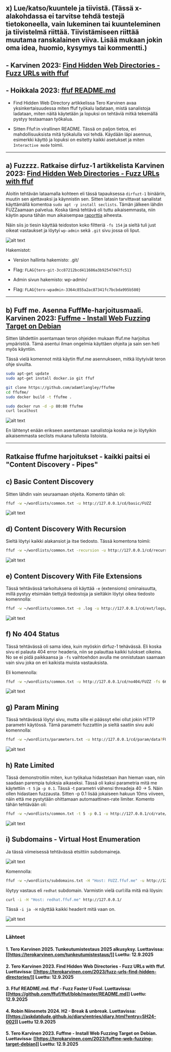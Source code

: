 <!--- metadata

title: H4 - Fuzzy
date: 2025-09-12
slug:
id: ICI005AS3A-3005
week: Week 37
summary: Ffuf-työkalulla löydettiin piilotettuja hakemistoja ja lippuja, asennettiin harjoitusympäristö Dockerilla ja ratkaistiin useita fuzzing-tehtäviä eri asetuksilla. Opittiin mm. sanalistojen käyttö, recursion, file extension ja rate limiting.
tags: [ "ICI005AS3A-3005", "Tunkeutumistestaus"]

--->

## x) Lue/katso/kuuntele ja tiivistä. (Tässä x-alakohdassa ei tarvitse tehdä testejä tietokoneella, vain lukeminen tai kuunteleminen ja tiivistelmä riittää. Tiivistämiseen riittää muutama ranskalainen viiva. Lisää mukaan jokin oma idea, huomio, kysymys tai kommentti.)

## - Karvinen 2023: [Find Hidden Web Directories - Fuzz URLs with ffuf](https://terokarvinen.com/2023/fuzz-urls-find-hidden-directories/)

## - Hoikkala 2023: [ffuf README.md](https://github.com/ffuf/ffuf/blob/master/README.md)

- Find Hidden Web Directory artikkelissa Tero Karvinen avaa yksinkertaisuudessa miten ffuf työkalu ladataan, mistä sanalistoja ladataan, miten näitä käytetään ja lopuksi on tehtäviä mitkä tekemällä pystyy testaamaan työkalua.

- Sitten Ffuf:in virallinen README. Tässä on paljon tietoa, eri mahdollisuuksista mitä työkalulla voi tehdä. Käydään läpi asennus, esimerkki käyttö ja lopuksi on esitetty kaikki asetukset ja miten `Interactive mode` toimii.

---

## a) Fuzzzz. Ratkaise dirfuz-1 artikkelista Karvinen 2023: [Find Hidden Web Directories - Fuzz URLs with ffuf](https://terokarvinen.com/2023/fuzz-urls-find-hidden-directories/)

Aloitin tehtävän lataamalla kohteen eli tässä tapauksessa `dirfuzt-1` binäärin, muutin sen ajettavaksi ja käynnistin sen. Sitten latasin tarvittavat sanalistat käyttämällä komentoa `sudo apt -y install seclists`. Tämän jälkeen lähdin FUZZaamaan palvelua. Koska tämä tehtävä oli tuttu aikaisemmasta, niin käytin apuna tähän mun aikaisempaa [raporttia](https://askdatdude.github.io/diary/entries/diary.html?entry=SH24-002&week=) aiheesta.

Näin siis jo tiesin käyttää teidoston koko filtteriä `-fs 154` ja sieltä tuli just oikeat vastaukset ja löytyi `wp-admin` sekä `.git` sivu jossa oli liput.

![alt text](assets/TT25/TT25-004/image.png)

Hakemistot:

- Version hallinta hakemisto: .git/

- Flag: `FLAG{tero-git-3cc87212bcd411686a3b92547d47fc51}`

- Admin sivun hakemisto: wp-admin/

- Flag: `FLAG{tero-wpadmin-3364c855a2ac87341fc7bcbda995b580}`

---

## b) Fuff me. Asenna FuffMe-harjoitusmaali. Karvinen 2023: [Fuffme - Install Web Fuzzing Target on Debian](https://terokarvinen.com/2023/fuffme-web-fuzzing-target-debian)

Sitten lähdettiin asentamaan teron ohjeiden mukaan ffuf.me harjoitus ympäristöä. Tämä asentui ilman ongelmia käyttäen ohjeita ja sain sen heti myös käyntiin.

Tässä vielä komennot mitä käytin ffuf.me asennukseen, mitkä löytyivät teron ohje sivuilta.

```sh
sudo apt-get update
sudo apt-get install docker.io git ffuf
```

```sh
git clone https://github.com/adamtlangley/ffufme
cd ffufme/
sudo docker build -t ffufme .
```

```sh
sudo docker run -d -p 80:80 ffufme
curl localhost
```

![alt text](assets/TT25/TT25-004/image1.png)

En lähtenyt enään erikseen asentamaan sanalistoja koska ne jo löytyikin aikaisemmasta seclists mukana tulleista listoista.

---

## Ratkaise ffufme harjoitukset - kaikki paitsi ei "Content Discovery - Pipes"

## c) Basic Content Discovery

Sitten lähdin vain seuraamaan ohjeita. Komento tähän oli:

```sh
ffuf -w ~/wordlists/common.txt -u http://127.0.0.1/cd/basic/FUZZ
```

![alt text](assets/TT25/TT25-004/image2.png)

## d) Content Discovery With Recursion

Sieltä löytyi kaikki alakansiot ja itse tiedosto. Tässä komentona toimii:

```sh
ffuf -w ~/wordlists/common.txt -recursion -u http://127.0.0.1/cd/recursion/FUZZ
```

![alt text](assets/TT25/TT25-004/image3.png)

## e) Content Discovery With File Extensions

Tässä tehtävässä tarkoituksena oli käyttää `-e` (extensions) ominaisuutta, millä pystyy etsimään tiettyjä tiedostoja ja sieltäkin löytyi oikea tiedosto komennolla:

```sh
ffuf -w ~/wordlists/common.txt -e .log -u http://127.0.0.1/cd/ext/logs/FUZZ
```

![alt text](assets/TT25/TT25-004/image4.png)

## f) No 404 Status

Tässä tehtävässä oli sama idea, kuin myöskin dirfuz-1 tehävässä. Eli koska sivu ei palauta 404 error headeria, niin se palauttaa kaikki tulokset oikeina. No se ei pidä paikkaansa ja `-fs` vaihtoehdon avulla me onnistutaan saamaan vain sivu joka on eri kaikista muista vastauksista.

Eli komennolla:

```sh
ffuf -w ~/wordlists/common.txt -u http://127.0.0.1/cd/no404/FUZZ -fs 669
```

![alt text](assets/TT25/TT25-004/image5.png)

## g) Param Mining

Tässä tehtävässä löytyi sivu, mutta sille ei päässyt ellei ollut jokin HTTP parametri käytössä. Tämä parametri fuzzattiin ja sieltä saatiin sivu auki komennolla:

```sh
ffuf -w ~/wordlists/parameters.txt -u http://127.0.0.1/cd/param/data?FUZZ=1
```

![alt text](assets/TT25/TT25-004/image6.png)

## h) Rate Limited

Tässä demonstroitiin miten, kun työkalua hidastetaan ihan hieman vaan, niin saadaan parempia tuloksia aikaseksi. Tässä oli kaksi parametria mitä me käytettiin `-t 5` ja `-p 0.1`. Tässä -t parametri vähensi threadeja 40 -> 5. Näin ollen hidastaen fuzzausta. Sitten -p 0.1 lisää jokaiseen hakuun 10ms viiveen, näin että me pystytään ohittamaan automaattinen-rate limiter. Komento tähän tehtävään oli:

```sh
ffuf -w ~/wordlists/common.txt -t 5 -p 0.1 -u http://127.0.0.1/cd/rate/FUZZ -mc 200,429
```

![alt text](assets/TT25/TT25-004/image7.png)

## i) Subdomains - Virtual Host Enumeration

Ja tässä viimeisessä tehtävässä etsittiin subdomaineja.

![alt text](assets/TT25/TT25-004/image8.png)

Komennolla:

```sh
ffuf -w ~/wordlists/subdomains.txt -H "Host: FUZZ.ffuf.me" -u http://127.0.0.1 -fs 1495
```

löytyy vastaus eli `redhat` subdomain. Varmistin vielä curl:illa mitä mä löysin:

```sh
curl -i -H "Host: redhat.ffuf.me" http://127.0.0.1/
```

Tässä `-i ja -H` näyttää kaikki headerit mitä vaan on.

![alt text](assets/TT25/TT25-004/image9.png)

---

### Lähteet

#### 1. Tero Karvinen 2025. Tunkeutumistestaus 2025 alkusyksy. Luettavissa: [[https://terokarvinen.com/tunkeutumistestaus/]] Luettu: 12.9.2025

#### 2. Tero Karvinen 2023. Find Hidden Web Directories - Fuzz URLs with ffuf. Luettavissa: [[https://terokarvinen.com/2023/fuzz-urls-find-hidden-directories/]] Luettu: 12.9.2025

#### 3. Ffuf README.md. ffuf - Fuzz Faster U Fool. Luettavissa: [[https://github.com/ffuf/ffuf/blob/master/README.md]] Luettu: 12.9.2025

#### 4. Robin Niinemets 2024. H2 - Break & unbreak. Luettavissa: [[https://askdatdude.github.io/diary/entries/diary.html?entry=SH24-002]] Luettu 12.9.2025

#### 5. Tero Karvinen 2023. Fuffme - Install Web Fuzzing Target on Debian. Luettavissa: [[https://terokarvinen.com/2023/fuffme-web-fuzzing-target-debian]] Luettu: 12.9.2025
